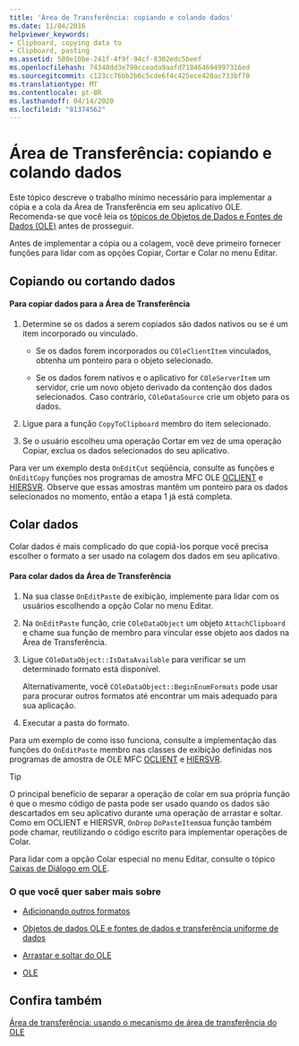 ```yaml
---
title: 'Área de Transferência: copiando e colando dados'
ms.date: 11/04/2016
helpviewer_keywords:
- Clipboard, copying data to
- Clipboard, pasting
ms.assetid: 580e10be-241f-4f9f-94cf-8302edc5beef
ms.openlocfilehash: 74348dd3e790cceada9aafd718464694997316ed
ms.sourcegitcommit: c123cc76bb2b6c5cde6f4c425ece420ac733bf70
ms.translationtype: MT
ms.contentlocale: pt-BR
ms.lasthandoff: 04/14/2020
ms.locfileid: "81374562"
---
```

# <a name="clipboard-copying-and-pasting-data"></a>Área de Transferência: copiando e colando dados

Este tópico descreve o trabalho mínimo necessário para implementar a cópia e a cola da Área de Transferência em seu aplicativo OLE. Recomenda-se que você leia os [tópicos de Objetos de Dados e Fontes de Dados (OLE)](../mfc/data-objects-and-data-sources-ole.md) antes de prosseguir.

Antes de implementar a cópia ou a colagem, você deve primeiro fornecer funções para lidar com as opções Copiar, Cortar e Colar no menu Editar.

## <a name="copying-or-cutting-data"></a><a name="_core_copying_or_cutting_data"></a>Copiando ou cortando dados

#### <a name="to-copy-data-to-the-clipboard"></a>Para copiar dados para a Área de Transferência

1. Determine se os dados a serem copiados são dados nativos ou se é um item incorporado ou vinculado.

   - Se os dados forem incorporados ou `COleClientItem` vinculados, obtenha um ponteiro para o objeto selecionado.

   - Se os dados forem nativos e o aplicativo for `COleServerItem` um servidor, crie um novo objeto derivado da contenção dos dados selecionados. Caso contrário, `COleDataSource` crie um objeto para os dados.

1. Ligue para a função `CopyToClipboard` membro do item selecionado.

1. Se o usuário escolheu uma operação Cortar em vez de uma operação Copiar, exclua os dados selecionados do seu aplicativo.

Para ver um exemplo desta `OnEditCut` seqüência, consulte as funções e `OnEditCopy` funções nos programas de amostra MFC OLE [OCLIENT](../overview/visual-cpp-samples.md) e [HIERSVR](../overview/visual-cpp-samples.md). Observe que essas amostras mantêm um ponteiro para os dados selecionados no momento, então a etapa 1 já está completa.

## <a name="pasting-data"></a><a name="_core_pasting_data"></a>Colar dados

Colar dados é mais complicado do que copiá-los porque você precisa escolher o formato a ser usado na colagem dos dados em seu aplicativo.

#### <a name="to-paste-data-from-the-clipboard"></a>Para colar dados da Área de Transferência

1. Na sua classe `OnEditPaste` de exibição, implemente para lidar com os usuários escolhendo a opção Colar no menu Editar.

1. Na `OnEditPaste` função, crie `COleDataObject` um objeto `AttachClipboard` e chame sua função de membro para vincular esse objeto aos dados na Área de Transferência.

1. Ligue `COleDataObject::IsDataAvailable` para verificar se um determinado formato está disponível.

   Alternativamente, você `COleDataObject::BeginEnumFormats` pode usar para procurar outros formatos até encontrar um mais adequado para sua aplicação.

1. Executar a pasta do formato.

Para um exemplo de como isso funciona, consulte a implementação das funções do `OnEditPaste` membro nas classes de exibição definidas nos programas de amostra de OLE MFC [OCLIENT](../overview/visual-cpp-samples.md) e [HIERSVR](../overview/visual-cpp-samples.md).

> [!TIP]
> O principal benefício de separar a operação de colar em sua própria função é que o mesmo código de pasta pode ser usado quando os dados são descartados em seu aplicativo durante uma operação de arrastar e soltar. Como em OCLIENT e HIERSVR, `OnDrop` `DoPasteItem`sua função também pode chamar, reutilizando o código escrito para implementar operações de Colar.

Para lidar com a opção Colar especial no menu Editar, consulte o tópico [Caixas de Diálogo em OLE](../mfc/dialog-boxes-in-ole.md).

### <a name="what-do-you-want-to-know-more-about"></a>O que você quer saber mais sobre

- [Adicionando outros formatos](../mfc/clipboard-adding-other-formats.md)

- [Objetos de dados OLE e fontes de dados e transferência uniforme de dados](../mfc/data-objects-and-data-sources-ole.md)

- [Arrastar e soltar do OLE](../mfc/drag-and-drop-ole.md)

- [OLE](../mfc/ole-background.md)

## <a name="see-also"></a>Confira também

[Área de transferência: usando o mecanismo de área de transferência do OLE](../mfc/clipboard-using-the-ole-clipboard-mechanism.md)
